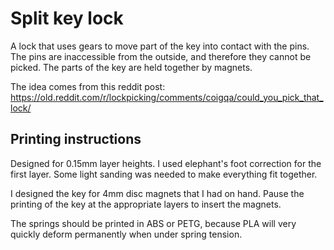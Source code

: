 Split key lock
==============

A lock that uses gears to move part of the key into contact with the pins. The pins are inaccessible from the outside, and therefore they cannot be picked. The parts of the key are held together by magnets.

The idea comes from this reddit post: https://old.reddit.com/r/lockpicking/comments/coigqa/could_you_pick_that_lock/


Printing instructions
------------------
Designed for 0.15mm layer heights. I used elephant's foot correction for the first layer. Some light sanding was needed to make everything fit together.

I designed the key for 4mm disc magnets that I had on hand. Pause the printing of the key at the appropriate layers to insert the magnets.

The springs should be printed in ABS or PETG, because PLA will very quickly deform permanently when under spring tension.
